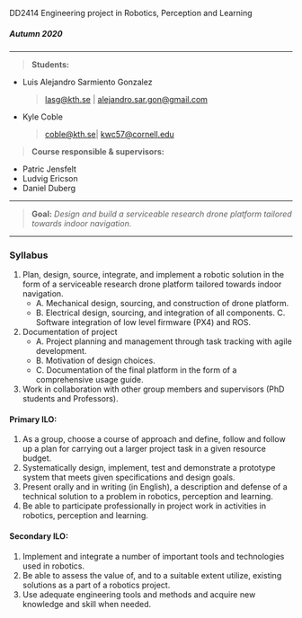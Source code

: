 DD2414 Engineering project in Robotics, Perception and Learning
##### Autumn 2020
---
> **Students:**

 * Luis Alejandro Sarmiento Gonzalez

    > [lasg@kth.se](lasg@kth.se)  | [alejandro.sar.gon@gmail.com](alejandro.sar.gon@gmail.com)

 * Kyle Coble

    > [coble@kth.se](coble@kth.se)| [kwc57@cornell.edu](kwc57@cornell.edu)


> **Course responsible & supervisors:**

* Patric Jensfelt
* Ludvig Ericson
* Daniel Duberg

---
> **Goal:**
_Design and build a serviceable research drone platform tailored towards indoor
navigation._

---


### Syllabus
1. Plan, design, source, integrate, and implement a robotic solution in the form of a serviceable
research drone platform tailored towards indoor navigation.
    + A. Mechanical design, sourcing, and construction of drone platform.
    + B. Electrical design, sourcing, and integration of all components.
     C. Software integration of low level firmware (PX4) and ROS.
2. Documentation of project
    + A. Project planning and management through task tracking with agile development.
    + B. Motivation of design choices.
    + C. Documentation of the final platform in the form of a comprehensive usage guide.
3. Work in collaboration with other group members and supervisors (PhD students and
Professors).
#### Primary ILO:
1. As a group, choose a course of approach and define, follow and follow up a plan for carrying
out a larger project task in a given resource budget.
2. Systematically design, implement, test and demonstrate a prototype system that meets given
specifications and design goals.
3. Present orally and in writing (in English), a description and defense of a technical solution to
a problem in robotics, perception and learning.
4. Be able to participate professionally in project work in activities in robotics, perception and
learning.
#### Secondary ILO:
1. Implement and integrate a number of important tools and technologies used in robotics.
2. Be able to assess the value of, and to a suitable extent utilize, existing solutions as a part of a
robotics project.
3. Use adequate engineering tools and methods and acquire new knowledge and skill when
needed.
